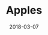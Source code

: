 ---
title: Apples
date: '2018-03-07'
thumb_image: images/mar-3yo/apples.jpg
thumb_image_alt: Apples
image: images/mar-3yo/apples.jpg
image_alt: Apples
template: project
---	